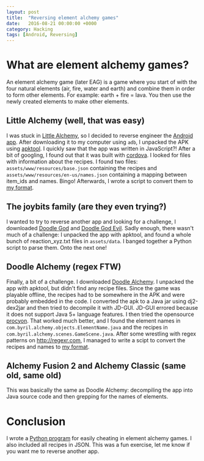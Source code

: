 ```yaml
---
layout: post
title:  "Reversing element alchemy games"
date:   2016-08-21 00:00:00 +0000
category: Hacking
tags: [Android, Reversing]
---
```

# What are element alchemy games?

An element alchemy game (later EAG) is a game where you start of with the four
natural elements (air, fire, water and earth) and combine them in order to form
other elements. For example: earth + fire = lava. You then use the newly created
elements to make other elements.

## Little Alchemy (well, that was easy)

I was stuck in [Little Alchemy](https://littlealchemy.com/), so I decided to
reverse engineer the [Android app](https://play.google.com/store/apps/details?id=com.sometimeswefly.littlealchemy).
After downloading it to my computer using `adb`, I unpacked the APK using [apktool](https://github.com/iBotPeaches/Apktool).
I quickly saw that the app was written in JavaScript?! After a bit of googling,
I found out that it was built with [cordova](https://cordova.apache.org/).
I looked for files with information about the recipes. I found two files:
`assets/www/resources/base.json` containing the recipes and
`assets/www/resources/en-us/names.json` containing a mapping between item_ids and names. Bingo!
Afterwards, I wrote a script to convert them to [my format](https://github.com/redfast00/element-alchemy-cheater).

## The joybits family (are they even trying?)

I wanted to try to reverse another app and looking for a challenge, I downloaded
[Doodle God](https://play.google.com/store/apps/details?id=joybits.doodlegodfree2)
and [Doodle God Evil](https://play.google.com/store/apps/details?id=com.joybits.doodledevil_free).
Sadly enough, there wasn't much of a challenge: I unpacked the app with apktool, and
found a whole bunch of reaction_xyz.txt files in `assets/data`. I banged
together a Python script to parse them. Onto the next one!

## Doodle Alchemy (regex FTW)

Finally, a bit of a challenge. I downloaded
[Doodle Alchemy](https://play.google.com/store/apps/details?id=com.byril.alchemy).
I unpacked the app with apktool, but didn't find any recipe files. Since the
game was playable offline, the recipes had to be somewhere in the APK and were
probably embedded in the code. I converted the apk to a Java jar using dj2-dex2jar
and then tried to decompile it with JD-GUI. JD-GUI errored because it does not
support Java 5+ language features. I then tried the opensource
[procyon](https://bitbucket.org/mstrobel/procyon/wiki/Java%20Decompiler).
That worked much better, and I found the element names in `com.byril.alchemy.objects.ElementName.java`
and the recipes in `com.byril.alchemy.scenes.GameScene.java`. After some
wrestling with regex patterns on http://regexr.com, I managed to write a scipt to convert the recipes
and names to [my format](https://github.com/redfast00/element-alchemy-cheater).

## Alchemy Fusion 2 and Alchemy Classic (same old, same old)

This was basically the same as Doodle Alchemy: decompiling the app into Java
source code and then grepping for the names of elements.

# Conclusion

I wrote a [Python program](https://github.com/redfast00/element-alchemy-cheater) for easily
cheating in element alchemy games. I also included all recipes in JSON.
This was a fun exercise, let me know if you want me to reverse another app.
